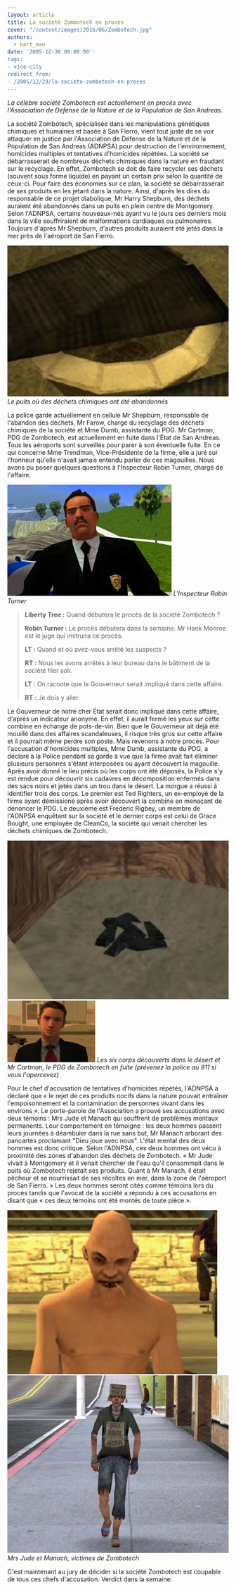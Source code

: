 ```yaml
---
layout: article
title: La société Zombotech en procès
cover: "/content/images/2016/06/Zombotech.jpg"
authors:
  - bart_man
date: '2005-12-30 00:00:00''
tags:
- vice-city
redirect_from:
- /2005/12/29/la-societe-zombotech-en-proces
---
```


_La célèbre société Zombotech est actuellement en procès avec l'Association de Défense de la Nature et de la Population de San Andreas._

La société Zombotech, spécialisée dans les manipulations génétiques chimiques et humaines et basée à San Fierro, vient tout juste de se voir attaquer en justice par l'Association de Défense de la Nature et de la Population de San Andreas (ADNPSA) pour destruction de l'environnement, homicides multiples et tentatives d'homicides répétées. La société se débarrasserait de nombreux déchets chimiques dans la nature en fraudant sur le recyclage. En effet, Zombotech se doit de faire recycler ses déchets (souvent sous forme liquide) en payant un certain prix selon la quantité de ceux-ci. Pour faire des économies sur ce plan, la société se débarrasserait de ses produits en les jetant dans la nature. Ainsi, d'après les dires du responsable de ce projet diabolique, Mr Harry Shepburn, des déchets auraient été abandonnés dans un puits en plein centre de Montgomery. Selon l'ADNPSA, certains nouveaux-nés ayant vu le jours ces derniers mois dans la ville souffriraient de malformations cardiaques ou pulmonaires. Toujours d'après Mr Shepburn, d'autres produits auraient été jetés dans la mer près de l'aéroport de San Fierro.

![Le puits où des déchets chimiques ont été abandonnés](/content/images/2005/01/Bouche_d___gout.jpg)
_Le puits où des déchets chimiques ont été abandonnés_

La police garde actuellement en cellule Mr Shepburn, responsable de l'abandon des déchets, Mr Farow, chargé du recyclage des déchets chimiques de la société et Mme Dumb, assistante du PDG. Mr Cartman, PDG de Zombotech, est actuellement en fuite dans l'État de San Andreas. Tous les aéroports sont surveillés pour parer à son éventuelle fuite. En ce qui concerne Mme Trendman, Vice-Présidente de la firme, elle a juré sur l'honneur qu'elle n'avait jamais entendu parler de ces magouilles. Nous avons pu poser quelques questions à l'Inspecteur Robin Turner, chargé de l'affaire.

![L'Inspecteur Robin Turner](/content/images/2005/01/Officier_Turner.jpg)
_L'Inspecteur Robin Turner_

> **Liberty Tree :** Quand débutera le procès de la société Zombotech ?
> 
> **Robin Turner :** Le procès débutera dans la semaine. Mr Hank Monroe est le juge qui instruira ce procès.
> 
> **LT :** Quand et où avez-vous arrêté les suspects ?
> 
> **RT :** Nous les avons arrêtés à leur bureau dans le bâtiment de la société hier soir.
> 
> **LT :** On raconte que le Gouverneur serait impliqué dans cette affaire.
> 
> **RT :** Je dois y aller.

Le Gouverneur de notre cher État serait donc impliqué dans cette affaire, d'après un indicateur anonyme. En effet, il aurait fermé les yeux sur cette combine en échange de pots-de-vin. Bien que le Gouverneur ait déjà été mouillé dans des affaires scandaleuses, il risque très gros sur cette affaire et il pourrait même perdre son poste. Mais revenons à notre procès. Pour l'accusation d'homicides multiples, Mme Dumb, assistante du PDG, a déclaré à la Police pendant sa garde à vue que la firme avait fait éliminer plusieurs personnes s'étant interposées ou ayant découvert la magouille. Après avoir donné le lieu précis où les corps ont été déposés, la Police s'y est rendue pour découvrir six cadavres en décomposition enfermés dans des sacs noirs et jetés dans un trou dans le désert. La morgue a réussi à identifier trois des corps. Le premier est Ted Righters, un ex-employé de la firme ayant démissioné après avoir découvert la combine en menaçant de dénoncer le PDG. Le deuxième est Frederic Rigbey, un membre de l'ADNPSA enquêtant sur la société et le dernier corps est celui de Grace Bought, une employée de CleanCo, la société qui venait chercher les déchets chimiques de Zombotech.

![](/content/images/2005/01/Corps.jpg)
![](/content/images/2005/01/PDG_Zombotech.jpg)
_Les six corps découverts dans le désert et Mr Cartman, le PDG de Zombotech en fuite (prévenez la police au 911 si vous l'apercevez)_

Pour le chef d'accusation de tentatives d'homicides répétés, l'ADNPSA a déclaré que « le rejet de ces produits nocifs dans la nature pouvait entraîner l'empoisonnement et la contamination de personnes vivant dans les environs ». Le porte-parole de l'Association a prouvé ses accusations avec deux témoins : Mrs Jude et Manach qui souffrent de problèmes mentaux permanents. Leur comportement en témoigne : les deux hommes passent leurs journées à déambuler dans la rue sans but, Mr Manach arborant des pancartes proclamant "Dieu joue avec nous". L'état mental des deux hommes est donc critique. Selon l'ADNPSA, ces deux hommes ont vécu à proximité des zones d'abandon des déchets de Zombotech. « Mr Jude vivait à Montgomery et il venait chercher de l'eau qu'il consommait dans le puits où Zombotech rejetait ses produits. Quant à Mr Manach, il était pêcheur et se nourrissait de ses récoltes en mer, dans la zone de l'aéroport de San Fierro. » Les deux hommes seront cités comme témoins lors du procès tandis que l'avocat de la société a répondu à ces accusations en disant que « ces deux témoins ont été montés de toute pièce ».

![](/content/images/2005/01/Fou.jpg)
![Mrs Jude et Manach, victimes de Zombotech](/content/images/2005/01/Clochard_fou.jpg)
_Mrs Jude et Manach, victimes de Zombotech_

C'est maintenant au jury de décider si la société Zombotech est coupable de tous ces chefs d'accusation. Verdict dans la semaine.